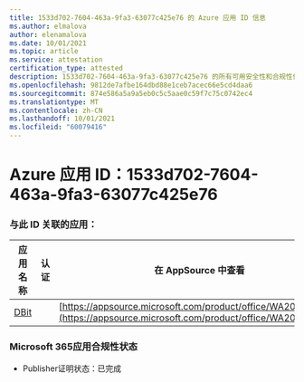 ```yaml
---
title: 1533d702-7604-463a-9fa3-63077c425e76 的 Azure 应用 ID 信息
ms.author: elmalova
author: elenamalova
ms.date: 10/01/2021
ms.topic: article
ms.service: attestation
certification_type: attested
description: 1533d702-7604-463a-9fa3-63077c425e76 的所有可用安全性和合规性信息。
ms.openlocfilehash: 9812de7afbe164dbd88e1ceb7acec66e5cd4daa6
ms.sourcegitcommit: 874e586a5a9a5eb0c5c5aae0c59f7c75c0742ec4
ms.translationtype: MT
ms.contentlocale: zh-CN
ms.lasthandoff: 10/01/2021
ms.locfileid: "60079416"
---
```

# <a name="azure-app-id-1533d702-7604-463a-9fa3-63077c425e76"></a>Azure 应用 ID：1533d702-7604-463a-9fa3-63077c425e76


### <a name="apps-associated-with-this-id"></a>与此 ID 关联的应用：
| **应用名称** | **认证** | **在 AppSource 中查看** |
|--------------|---------------|-----------------------|
| [DBit](https://docs.microsoft.com/microsoft-365-app-certification/forward/WA200001536) |  | [https://appsource.microsoft.com/product/office/WA200001536](https://appsource.microsoft.com/product/office/WA200001536) |

### <a name="microsoft-365-app-compliance-status"></a>Microsoft 365应用合规性状态
- Publisher证明状态：已完成
